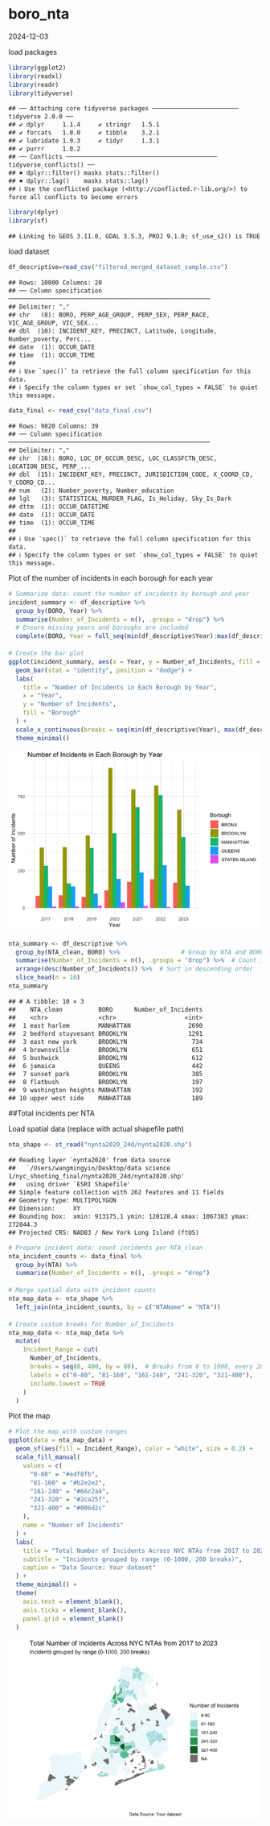 boro_nta
================
2024-12-03

load packages

``` r
library(ggplot2)
library(readxl)
library(readr)
library(tidyverse)
```

    ## ── Attaching core tidyverse packages ──────────────────────── tidyverse 2.0.0 ──
    ## ✔ dplyr     1.1.4     ✔ stringr   1.5.1
    ## ✔ forcats   1.0.0     ✔ tibble    3.2.1
    ## ✔ lubridate 1.9.3     ✔ tidyr     1.3.1
    ## ✔ purrr     1.0.2     
    ## ── Conflicts ────────────────────────────────────────── tidyverse_conflicts() ──
    ## ✖ dplyr::filter() masks stats::filter()
    ## ✖ dplyr::lag()    masks stats::lag()
    ## ℹ Use the conflicted package (<http://conflicted.r-lib.org/>) to force all conflicts to become errors

``` r
library(dplyr)
library(sf)
```

    ## Linking to GEOS 3.11.0, GDAL 3.5.3, PROJ 9.1.0; sf_use_s2() is TRUE

load dataset

``` r
df_descriptive=read_csv("filtered_merged_dataset_sample.csv")
```

    ## Rows: 10000 Columns: 20
    ## ── Column specification ────────────────────────────────────────────────────────
    ## Delimiter: ","
    ## chr   (8): BORO, PERP_AGE_GROUP, PERP_SEX, PERP_RACE, VIC_AGE_GROUP, VIC_SEX...
    ## dbl  (10): INCIDENT_KEY, PRECINCT, Latitude, Longitude, Number_poverty, Perc...
    ## date  (1): OCCUR_DATE
    ## time  (1): OCCUR_TIME
    ## 
    ## ℹ Use `spec()` to retrieve the full column specification for this data.
    ## ℹ Specify the column types or set `show_col_types = FALSE` to quiet this message.

``` r
data_final <- read_csv("data_final.csv")
```

    ## Rows: 9820 Columns: 39
    ## ── Column specification ────────────────────────────────────────────────────────
    ## Delimiter: ","
    ## chr  (16): BORO, LOC_OF_OCCUR_DESC, LOC_CLASSFCTN_DESC, LOCATION_DESC, PERP_...
    ## dbl  (15): INCIDENT_KEY, PRECINCT, JURISDICTION_CODE, X_COORD_CD, Y_COORD_CD...
    ## num   (2): Number_poverty, Number_education
    ## lgl   (3): STATISTICAL_MURDER_FLAG, Is_Holiday, Sky_Is_Dark
    ## dttm  (1): OCCUR_DATETIME
    ## date  (1): OCCUR_DATE
    ## time  (1): OCCUR_TIME
    ## 
    ## ℹ Use `spec()` to retrieve the full column specification for this data.
    ## ℹ Specify the column types or set `show_col_types = FALSE` to quiet this message.

Plot of the number of incidents in each borough for each year

``` r
# Summarize data: count the number of incidents by borough and year
incident_summary <- df_descriptive %>%
  group_by(BORO, Year) %>%
  summarise(Number_of_Incidents = n(), .groups = "drop") %>%
  # Ensure missing years and boroughs are included
  complete(BORO, Year = full_seq(min(df_descriptive$Year):max(df_descriptive$Year), 1), fill = list(Number_of_Incidents = 0))

# Create the bar plot
ggplot(incident_summary, aes(x = Year, y = Number_of_Incidents, fill = BORO)) +
  geom_bar(stat = "identity", position = "dodge") +
  labs(
    title = "Number of Incidents in Each Borough by Year",
    x = "Year",
    y = "Number of Incidents",
    fill = "Borough"
  ) +
  scale_x_continuous(breaks = seq(min(df_descriptive$Year), max(df_descriptive$Year), by = 1)) +
  theme_minimal()
```

![](boro_nta_files/figure-gfm/unnamed-chunk-3-1.png)<!-- -->

``` r
nta_summary <- df_descriptive %>%
  group_by(NTA_clean, BORO) %>%                 # Group by NTA and BORO
  summarise(Number_of_Incidents = n(), .groups = "drop") %>%  # Count incidents
  arrange(desc(Number_of_Incidents)) %>%  # Sort in descending order
  slice_head(n = 10)
nta_summary
```

    ## # A tibble: 10 × 3
    ##    NTA_clean          BORO      Number_of_Incidents
    ##    <chr>              <chr>                   <int>
    ##  1 east harlem        MANHATTAN                2690
    ##  2 bedford stuyvesant BROOKLYN                 1291
    ##  3 east new york      BROOKLYN                  734
    ##  4 brownsville        BROOKLYN                  651
    ##  5 bushwick           BROOKLYN                  612
    ##  6 jamaica            QUEENS                    442
    ##  7 sunset park        BROOKLYN                  385
    ##  8 flatbush           BROOKLYN                  197
    ##  9 washington heights MANHATTAN                 192
    ## 10 upper west side    MANHATTAN                 189

\##Total incidents per NTA

Load spatial data (replace with actual shapefile path)

``` r
nta_shape <- st_read("nynta2020_24d/nynta2020.shp")
```

    ## Reading layer `nynta2020' from data source 
    ##   `/Users/wangmingyin/Desktop/data science 1/nyc_shooting_final/nynta2020_24d/nynta2020.shp' 
    ##   using driver `ESRI Shapefile'
    ## Simple feature collection with 262 features and 11 fields
    ## Geometry type: MULTIPOLYGON
    ## Dimension:     XY
    ## Bounding box:  xmin: 913175.1 ymin: 120128.4 xmax: 1067383 ymax: 272844.3
    ## Projected CRS: NAD83 / New York Long Island (ftUS)

``` r
# Prepare incident data: count incidents per NTA_clean
nta_incident_counts <- data_final %>%
  group_by(NTA) %>%
  summarise(Number_of_Incidents = n(), .groups = "drop")

# Merge spatial data with incident counts
nta_map_data <- nta_shape %>%
  left_join(nta_incident_counts, by = c("NTAName" = "NTA"))

# Create custom breaks for Number_of_Incidents
nta_map_data <- nta_map_data %>%
  mutate(
    Incident_Range = cut(
      Number_of_Incidents,
      breaks = seq(0, 400, by = 80),  # Breaks from 0 to 1000, every 200 cases
      labels = c("0-80", "81-160", "161-240", "241-320", "321-400"),
      include.lowest = TRUE
    )
  )
```

Plot the map

``` r
# Plot the map with custom ranges
ggplot(data = nta_map_data) +
  geom_sf(aes(fill = Incident_Range), color = "white", size = 0.2) +
  scale_fill_manual(
    values = c(
      "0-80" = "#edf8fb",
      "81-160" = "#b2e2e2",
      "161-240" = "#66c2a4",
      "241-320" = "#2ca25f",
      "321-400" = "#006d2c"
    ),
    name = "Number of Incidents"
  ) +
  labs(
    title = "Total Number of Incidents Across NYC NTAs from 2017 to 2023",
    subtitle = "Incidents grouped by range (0-1000, 200 breaks)",
    caption = "Data Source: Your dataset"
  ) +
  theme_minimal() +
  theme(
    axis.text = element_blank(),
    axis.ticks = element_blank(),
    panel.grid = element_blank()
  )
```

![](boro_nta_files/figure-gfm/unnamed-chunk-7-1.png)<!-- -->
